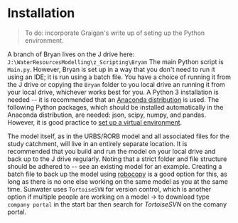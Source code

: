 # Installation

> To do: incorporate Graigan's write up of seting up the Python environment. 

A branch of Bryan lives on the J drive here: ```J:\WaterResourcesModelling\z_Scripting\Bryan```
The main Python script is ```Main.py```. However, Bryan is set up in a way that you don't need to run it using an IDE; it is run using a batch file. You have a choice of running it from the J drive or copying the ```Bryan``` folder to you local drive an running it from your local drive, whichever works best for you. A Python 3 installation is needed -- it is recommended that an [Anaconda distribution](https://www.anaconda.com/download) is used. The following Python packages, which should be installed automatically in the Anaconda distribution, are needed: json, scipy, numpy, and pandas. However, it is good practice to [set up a virtual environment](virtual_env_setup.md.html).

The model itself, as in the URBS/RORB model and all associated files for the study catchment, will live in an entirely separate location. It is recommended that you build and run the model on your local drive and back up to the J drive regularly. Noting that a strict folder and file structure should be adhered to -- see an existing model for an example.  Creating a batch file to back up the model using [robocopy](https://learn.microsoft.com/en-us/windows-server/administration/windows-commands/robocopy) is a good option for this, as long as there is no one else working on the same model as you at the same time. Sunwater uses ```TortoiseSVN``` for version control, which is another option if multiple people are working on a model -> to download type ```company portal``` in the start bar then search for *TortoiseSVN* on the comany portal. 